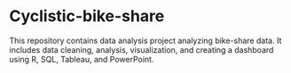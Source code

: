 # Cyclistic-bike-share
This repository contains data analysis project analyzing bike-share data. It includes data cleaning, analysis, visualization, and creating a dashboard using R, SQL, Tableau, and PowerPoint.
